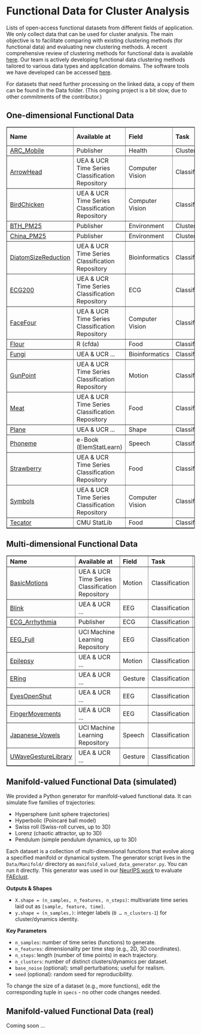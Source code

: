 # Functional Data for Cluster Analysis
 Lists of open-access functional datasets from different fields of application. We only collect data that can be used for cluster analysis. The main objective is to facilitate comparing with existing clustering methods (for functional data) and evaluating new clustering methods. A recent comprehensive review of clustering methods for functional data is available <a href="https://dl.acm.org/doi/full/10.1145/3581789" target="_blank">here</a>. Our team is actively developing functional data clustering methods tailored to various data types and application domains. The software tools we have developed can be accessed  <a href="https://github.com/Functional-Data-Clustering/Software" target="_blank">here</a>.
 
 For datasets that need further processing on the linked data, a copy of them can be found in the Data folder. (This ongoing project is a bit slow, due to other commitments of the contributor.)
 

<h2>One-dimensional Functional Data</h2> 
<table border="1">
  <thead align="left">
    <tr>
      <th>Name</th>
      <th>Available at</th>
      <th>Field</th>
      <th>Task</th>
      <th>Size</th>
      <th>Length</th>
      <th>Missing Value</th>
    </tr>
  </thead>
  <tbody>
    <tr>
      <td><a href="https://doi.org/10.1371/journal.pone.0242197" target="_blank">ARC_Mobile</a></td>
      <td>Publisher</td>
      <td>Health</td>
      <td>Clustering</td>
      <td>125</td>
      <td>30/40</td>
      <td>Yes</td>
    </tr>
    <tr>
      <td><a href="https://www.timeseriesclassification.com/description.php?Dataset=ArrowHead" target="_blank">ArrowHead</a></td>
      <td>UEA & UCR Time Series Classification Repository</td>
      <td>Computer Vision</td>
      <td>Classification</td>
      <td>211</td>
      <td>251</td>
      <td>No</td>
    </tr>
    <tr>
      <td><a href="https://www.timeseriesclassification.com/description.php?Dataset=BirdChicken" target="_blank">BirdChicken</a></td>
      <td>UEA & UCR Time Series Classification Repository</td>
      <td>Computer Vision</td>
      <td>Classification</td>
      <td>40</td>
      <td>512</td>
      <td>No</td>
    </tr>
    <tr>
      <td><a href="https://doi.org/10.1080/01621459.2020.1764363" target="_blank">BTH_PM25</a></td>
      <td>Publisher</td>
      <td>Environment</td>
      <td>Clustering</td>
      <td>73</td>
      <td>48</td>
      <td>Yes</td>
    </tr>
    <tr>
      <td><a href="https://doi.org/10.1080/01621459.2020.1764363" target="_blank">China_PM25</a></td>
      <td>Publisher</td>
      <td>Environment</td>
      <td>Clustering</td>
      <td>338</td>
      <td>731</td>
      <td>Yes</td>
    </tr>
    <tr>
      <td><a href="https://www.timeseriesclassification.com/description.php?Dataset=DiatomSizeReduction" target="_blank">DiatomSizeReduction</a></td>
      <td>UEA & UCR Time Series Classification Repository</td>
      <td>Bioinformatics</td>
      <td>Classification</td>
      <td>322</td>
      <td>345</td>
      <td>No</td>
    </tr>
    <tr>
      <td><a href="https://www.timeseriesclassification.com/description.php?Dataset=ECG200" target="_blank">ECG200</a></td>
      <td>UEA & UCR Time Series Classification Repository</td>
      <td>ECG</td>
      <td>Classification</td>
      <td>200</td>
      <td>96</td>
      <td>No</td>
    </tr>
    <tr>
      <td><a href="https://www.timeseriesclassification.com/description.php?Dataset=FaceFour" target="_blank">FaceFour</a></td>
      <td>UEA & UCR Time Series Classification Repository</td>
      <td>Computer Vision</td>
      <td>Classification</td>
      <td>112</td>
      <td>350</td>
      <td>No</td>
    </tr>
    <tr>
      <td><a href="https://cran.r-project.org/web/packages/cfda/index.html" target="_blank">Flour</a></td>
      <td>R (cfda)</td>
      <td>Food</td>
      <td>Classification</td>
      <td>115</td>
      <td>241</td>
      <td>No</td>
    </tr>
    <tr>
      <td><a href="https://www.timeseriesclassification.com/description.php?Dataset=Fungi" target="_blank">Fungi</a></td>
      <td>UEA & UCR ...</td>
      <td>Bioinformatics</td>
      <td>Classification</td>
      <td>204</td>
      <td>201</td>
      <td>No</td>
    </tr>
    <tr>
      <td><a href="https://www.timeseriesclassification.com/description.php?Dataset=GunPoint" target="_blank">GunPoint</a></td>
      <td>UEA & UCR Time Series Classification Repository</td>
      <td>Motion</td>
      <td>Classification</td>
      <td>200</td>
      <td>150</td>
      <td>No</td>
    </tr>
    <tr>
      <td><a href="https://www.timeseriesclassification.com/description.php?Dataset=Meat" target="_blank">Meat</a></td>
      <td>UEA & UCR Time Series Classification Repository</td>
      <td>Food</td>
      <td>Classification</td>
      <td>120</td>
      <td>448</td>
      <td>No</td>
    </tr>
     <tr>
      <td><a href="https://www.timeseriesclassification.com/description.php?Dataset=Plane" target="_blank">Plane</a></td>
      <td>UEA & UCR ...</td>
      <td>Shape</td>
      <td>Classification</td>
      <td>210</td>
      <td>144</td>
      <td>No</td>
    </tr>
    <tr>
      <td><a href="https://hastie.su.domains/ElemStatLearn/" target="_blank">Phoneme</a></td>
      <td>e-Book (ElemStatLearn)</td>
      <td>Speech</td>
      <td>Classification</td>
      <td>4K+</td>
      <td>256</td>
      <td>No</td>
    </tr>
    <tr>
      <td><a href="https://www.timeseriesclassification.com/description.php?Dataset=Strawberry" target="_blank">Strawberry</a></td>
      <td>UEA & UCR Time Series Classification Repository</td>
      <td>Food</td>
      <td>Classification</td>
      <td>983</td>
      <td>235</td>
      <td>No</td>
    </tr>
    <tr>
      <td><a href="https://www.timeseriesclassification.com/description.php?Dataset=Symbols" target="_blank">Symbols</a></td>
      <td>UEA & UCR Time Series Classification Repository</td>
      <td>Computer Vision</td>
      <td>Classification</td>
      <td>1K+</td>
      <td>398</td>
      <td>No</td>
    </tr>
    <tr>
      <td><a href="http://lib.stat.cmu.edu/datasets/tecator" target="_blank">Tecator</a></td>
      <td>CMU StatLib</td>
      <td>Food</td>
      <td>Classification</td>
      <td>240</td>
      <td>100</td>
      <td>No</td>
    </tr>
  </tbody>
</table>




 <h2>Multi-dimensional Functional Data</h2>
 
 <table border="1">
  <thead align="left">
    <tr>
      <th>Name</th>
      <th>Available at</th>
      <th>Field</th>
      <th>Task</th>
      <th>Size</th>
      <th>Length</th>
      <th>Dimension</th>
    </tr>
  </thead>
  <tbody>
       <tr>
      <td><a href="https://www.timeseriesclassification.com/description.php?Dataset=BasicMotions" target="_blank">BasicMotions</a></td>
      <td>UEA & UCR Time Series Classification Repository</td>
      <td>Motion</td>
      <td>Classification</td>
      <td>80</td>
      <td>100</td>
      <td>6</td>
    </tr>
     <tr>
      <td><a href="https://www.timeseriesclassification.com/description.php?Dataset=Blink" target="_blank">Blink</a></td>
      <td>UEA & UCR ...</td>
      <td>EEG</td>
      <td>Classification</td>
      <td>950</td>
      <td>510</td>
      <td>4</td>
    </tr>
      <tr>
      <td><a href="https://www.nature.com/articles/s41597-020-0386-x" target="_blank">ECG_Arrhythmia </a></td>
      <td>Publisher</td>
      <td>ECG</td>
      <td>Classification</td>
      <td>10K+</td>
      <td>5000</td>
      <td>12</td>
    </tr>
    <tr>
      <td><a href="https://archive.ics.uci.edu/ml/datasets/eeg+database" target="_blank">EEG_Full</a></td>
      <td>UCI Machine Learning Repository</td>
      <td>EEG</td>
      <td>Classification</td>
      <td>122</td>
      <td>256</td>
      <td>64</td>
    </tr>
    <tr>
      <td><a href="https://www.timeseriesclassification.com/description.php?Dataset=Epilepsy" target="_blank">Epilepsy</a></td>
      <td>UEA & UCR ...</td>
      <td>Motion</td>
      <td>Classification</td>
      <td>275</td>
      <td>207</td>
      <td>3</td>
    </tr>
    <tr>
      <td><a href="https://www.timeseriesclassification.com/description.php?Dataset=ERing" target="_blank">ERing</a></td>
      <td>UEA & UCR ...</td>
      <td>Gesture</td>
      <td>Classification</td>
      <td>300</td>
      <td>65</td>
      <td>4</td>
    </tr>
    <tr>
      <td><a href="https://www.timeseriesclassification.com/description.php?Dataset=EyesOpenShut" target="_blank">EyesOpenShut</a></td>
      <td>UEA & UCR ...</td>
      <td>EEG</td>
      <td>Classification</td>
      <td>98</td>
      <td>128</td>
      <td>14</td>
    </tr>
    <tr>
      <td><a href="https://www.timeseriesclassification.com/description.php?Dataset=FingerMovements" target="_blank">FingerMovements</a></td>
      <td>UEA & UCR ...</td>
      <td>EEG</td>      
      <td>Classification</td>
      <td>416</td>
      <td>50</td>
      <td>28</td>
    </tr>
     <tr>
      <td><a href="https://archive.ics.uci.edu/dataset/128/japanese+vowels" target="_blank">Japanese_Vowels</a></td>
      <td>UCI Machine Learning Repository</td>
      <td>Speech</td>      
      <td>Classification</td>
      <td>640</td>
      <td>29</td>
      <td>12</td>
    </tr>
     <tr>
      <td><a href="https://www.timeseriesclassification.com/description.php?Dataset=UWaveGestureLibrary" target="_blank">UWaveGestureLibrary</a></td>
      <td>UEA & UCR ...</td>
      <td>Gesture</td>
      <td>Classification</td>
      <td>4K+</td>
      <td>315</td>
      <td>3</td>
    </tr>
  </tbody>
</table>


 <h2>Manifold-valued Functional Data (simulated)</h2>

We provided a Python generator for manifold-valued functional data. It can simulate five families of trajectories:

- Hypersphere (unit sphere trajectories)
- Hyperbolic (Poincaré ball model)
- Swiss roll (Swiss-roll curves, up to 3D)
- Lorenz (chaotic attractor, up to 3D)
- Pendulum (simple pendulum dynamics, up to 3D)

Each dataset is a collection of multi-dimensional functions that evolve along a specified manifold or dynamical system. The generator script lives in the `Data/Manifold/` directory as `manifold_valued_data_generator.py`. You can run it directly. This generator was used in our <a href="
https://doi.org/10.48550/arXiv.2509.22969" target="_blank">NeurIPS work</a> to evaluate <a href="https://github.com/samuelveersingh/FAE" target="_blank">FAEclust</a>.

 **Outputs & Shapes**
- `X.shape = (n_samples, n_features, n_steps)`: multivariate time series laid out as `[sample, feature, time]`.
- `y.shape = (n_samples,)`: integer labels (`0 … n_clusters-1`) for cluster/dynamics identity.

 **Key Parameters**
- `n_samples`: number of time series (functions) to generate.
- `n_features`: dimensionality per time step (e.g., 2D, 3D coordinates).
- `n_steps`: length (number of time points) in each trajectory.
- `n_clusters`: number of distinct clusters/dynamics per dataset.
- `base_noise` (optional): small perturbations; useful for realism.
- `seed` (optional): random seed for reproducibility.

To change the size of a dataset (e.g., more functions), edit the corresponding tuple in `specs` - no other code changes needed.


 <h2>Manifold-valued Functional Data (real)</h2>

Coming soon ...
